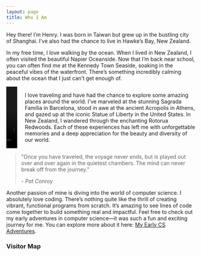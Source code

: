 ```yaml
---
layout: page
title: Who I Am
---
```


Hey there! I’m Henry. I was born in Taiwan but grew up in the bustling city of Shanghai. I’ve also had the chance to live in Hawke’s Bay, New Zealand.

In my free time, I love walking by the ocean. When I lived in New Zealand, I often visited the beautiful Napier Oceanside. Now that I’m back near school, you can often find me at the Kennedy Town Seaside, soaking in the peaceful vibes of the waterfront. There’s something incredibly calming about the ocean that I just can’t get enough of.

<div style="display: flex; align-items: stretch;">
  <div style="position: relative; width: 40%; height: auto; display: flex; align-items: center;">
    <video style="width: 100%; height: 100%; filter: brightness(50%);" controls>
      <source src="/assets/vid/travel.mp4" type="video/mp4">
      Your browser does not support the video tag.
    </video>
  </div>
  <div style="margin-left: 20px; display: flex; align-items: center;">
    <p>I love traveling and have had the chance to explore some amazing places around the world. I’ve marveled at the stunning Sagrada Família in Barcelona, stood in awe at the ancient Acropolis in Athens, and gazed up at the iconic Statue of Liberty in the United States. In New Zealand, I wandered through the enchanting Rotorua Redwoods. Each of these experiences has left me with unforgettable memories and a deep appreciation for the beauty and diversity of our world.</p>
  </div>
</div>

> "Once you have traveled, the voyage never ends, but is played out over and over again in the quietest chambers. The mind can never break off from the journey."
>
> *- Pat Conroy*

Another passion of mine is diving into the world of computer science. I absolutely love coding. There’s nothing quite like the thrill of creating vibrant, functional programs from scratch. It’s amazing to see lines of code come together to build something real and impactful. Feel free to check out my early adventures in computer science—it was such a fun and exciting journey for me. You can explore more about it here: [My Early CS Adventures](https://henryhyw.github.io/early.html).

### Visitor Map

<script type='text/javascript' id='mapmyvisitors' src='https://mapmyvisitors.com/map.js?cl=606060&w=a&t=n&d=NuzI5fMF9fqCHtkxcTx3LZO5mvAbEZrLLxG3ZW1E-KY&co=ffffff&ct=606060'></script>